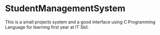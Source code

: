 # StudentManagementSystem
This is a small projects system and a good interface using C Programming Language for learning first year at IT Skil.
